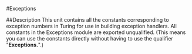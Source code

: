 
#Exceptions

##Description
This unit contains all the constants corresponding to exception numbers in Turing for use in building exception handlers.
All constants in the Exceptions module are exported unqualified. (This means you can use the constants directly without having to use the qualifier "**Exceptions.**".)
